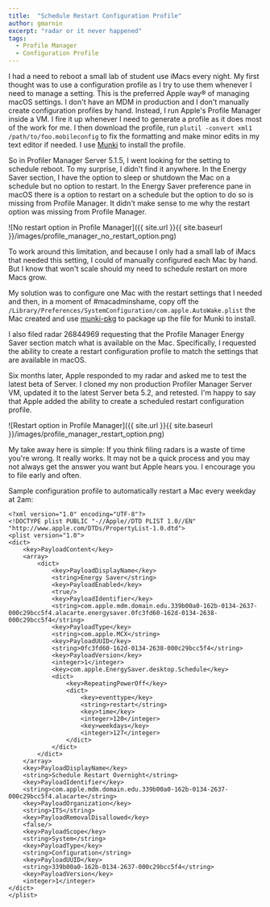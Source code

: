 ```yaml
---
title:  "Schedule Restart Configuration Profile"
author: gmarnin
excerpt: "radar or it never happened"
tags:
  - Profile Manager
  - Configuration Profile
---
```



I had a need to reboot a small lab of student use iMacs every night. My first thought was to use a configuration profile as I try to use them whenever I need to manage a setting. This is the preferred Apple way®️ of managing macOS settings. I don't have an MDM in production and I don't manually create configuration profiles by hand. Instead, I run Apple's Profile Manager inside a VM. I fire it up whenever I need to generate a profile as it does most of the work for me. I then download the profile, run `plutil -convert xml1 /path/to/foo.mobileconfig` to fix the formatting and make minor edits in my text editor if needed. I use [Munki](https://github.com/munki/munki/wiki/Managing-Configuration-Profiles) to install the profile.

So in Profiler Manager Server 5.1.5, I went looking for the setting to schedule reboot. To my surprise, I didn't find it anywhere. In the Energy Saver section, I have the option to sleep or shutdown the Mac on a schedule but no option to restart. In the Energy Saver preference pane in macOS there is a option to restart on a schedule but the option to do so is missing from Profile Manager. It didn't make sense to me why the restart option was missing from Profile Manager.

![No restart option in Profile Manager]({{ site.url }}{{ site.baseurl }}/images/profile_manager_no_restart_option.png)

To work around this limitation, and because I only had a small lab of iMacs that needed this setting, I could of manually configured each Mac by hand. But I know that won't scale should my need to schedule restart on more Macs grow.

My solution was to configure one Mac with the restart settings that I needed and then, in a moment of #macadminshame, copy off the `/Library/Preferences/SystemConfiguration/com.apple.AutoWake.plist` the Mac created and use [munki-pkg](https://github.com/munki/munki-pkg) to package up the file for Munki to install.

I also filed radar 26844969 requesting that the Profile Manager Energy Saver section match what is available on the Mac. Specifically, I requested the ability to create a restart configuration profile to match the settings that are available in macOS.

Six months later, Apple responded to my radar and asked me to test the latest beta of Server. I cloned my non production Profiler Manager Server VM, updated it to the latest Server beta 5.2, and retested. I'm happy to say that Apple added the ability to create a scheduled restart configuration profile.

![Restart option in Profile Manager]({{ site.url }}{{ site.baseurl }}/images/profile_manager_restart_option.png)

My take away here is simple: If you think filing radars is a waste of time you're wrong. It really works. It may not be a quick process and you may not always get the answer you want but Apple hears you. I encourage you to file early and often.

Sample configuration profile to automatically restart a Mac every weekday at 2am:

```
<?xml version="1.0" encoding="UTF-8"?>
<!DOCTYPE plist PUBLIC "-//Apple//DTD PLIST 1.0//EN" "http://www.apple.com/DTDs/PropertyList-1.0.dtd">
<plist version="1.0">
<dict>
	<key>PayloadContent</key>
	<array>
		<dict>
			<key>PayloadDisplayName</key>
			<string>Energy Saver</string>
			<key>PayloadEnabled</key>
			<true/>
			<key>PayloadIdentifier</key>
			<string>com.apple.mdm.domain.edu.339b00a0-162b-0134-2637-000c29bcc5f4.alacarte.energysaver.0fc3fd60-162d-0134-2638-000c29bcc5f4</string>
			<key>PayloadType</key>
			<string>com.apple.MCX</string>
			<key>PayloadUUID</key>
			<string>0fc3fd60-162d-0134-2638-000c29bcc5f4</string>
			<key>PayloadVersion</key>
			<integer>1</integer>
			<key>com.apple.EnergySaver.desktop.Schedule</key>
			<dict>
				<key>RepeatingPowerOff</key>
				<dict>
					<key>eventtype</key>
					<string>restart</string>
					<key>time</key>
					<integer>120</integer>
					<key>weekdays</key>
					<integer>127</integer>
				</dict>
			</dict>
		</dict>
	</array>
	<key>PayloadDisplayName</key>
	<string>Schedule Restart Overnight</string>
	<key>PayloadIdentifier</key>
	<string>com.apple.mdm.domain.edu.339b00a0-162b-0134-2637-000c29bcc5f4.alacarte</string>
	<key>PayloadOrganization</key>
	<string>ITS</string>
	<key>PayloadRemovalDisallowed</key>
	<false/>
	<key>PayloadScope</key>
	<string>System</string>
	<key>PayloadType</key>
	<string>Configuration</string>
	<key>PayloadUUID</key>
	<string>339b00a0-162b-0134-2637-000c29bcc5f4</string>
	<key>PayloadVersion</key>
	<integer>1</integer>
</dict>
</plist>
```
